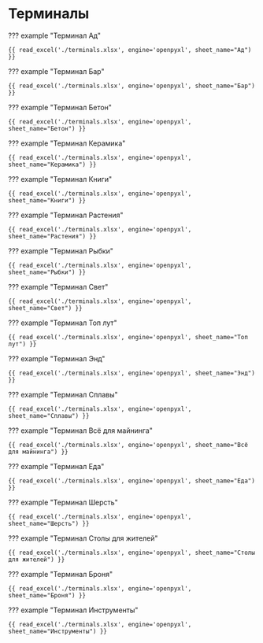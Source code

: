 # Терминалы

??? example "Терминал Ад"

    {{ read_excel('./terminals.xlsx', engine='openpyxl', sheet_name="Ад") }}

??? example "Терминал Бар"

    {{ read_excel('./terminals.xlsx', engine='openpyxl', sheet_name="Бар") }}

??? example "Терминал Бетон"

    {{ read_excel('./terminals.xlsx', engine='openpyxl', sheet_name="Бетон") }}

??? example "Терминал Керамика"

    {{ read_excel('./terminals.xlsx', engine='openpyxl', sheet_name="Керамика") }}

??? example "Терминал Книги"

    {{ read_excel('./terminals.xlsx', engine='openpyxl', sheet_name="Книги") }}

??? example "Терминал Растения"

    {{ read_excel('./terminals.xlsx', engine='openpyxl', sheet_name="Растения") }}

??? example "Терминал Рыбки"

    {{ read_excel('./terminals.xlsx', engine='openpyxl', sheet_name="Рыбки") }}

??? example "Терминал Свет"

    {{ read_excel('./terminals.xlsx', engine='openpyxl', sheet_name="Свет") }}

??? example "Терминал Топ лут"

    {{ read_excel('./terminals.xlsx', engine='openpyxl', sheet_name="Топ лут") }}

??? example "Терминал Энд"

    {{ read_excel('./terminals.xlsx', engine='openpyxl', sheet_name="Энд") }}

??? example "Терминал Сплавы"

    {{ read_excel('./terminals.xlsx', engine='openpyxl', sheet_name="Сплавы") }}

??? example "Терминал Всё для майнинга"

    {{ read_excel('./terminals.xlsx', engine='openpyxl', sheet_name="Всё для майнинга") }}

??? example "Терминал Еда"

    {{ read_excel('./terminals.xlsx', engine='openpyxl', sheet_name="Еда") }}

??? example "Терминал Шерсть"

    {{ read_excel('./terminals.xlsx', engine='openpyxl', sheet_name="Шерсть") }}

??? example "Терминал Столы для жителей"

    {{ read_excel('./terminals.xlsx', engine='openpyxl', sheet_name="Столы для жителей") }}

??? example "Терминал Броня"

    {{ read_excel('./terminals.xlsx', engine='openpyxl', sheet_name="Броня") }}

??? example "Терминал Инструменты"

    {{ read_excel('./terminals.xlsx', engine='openpyxl', sheet_name="Инструменты") }}
